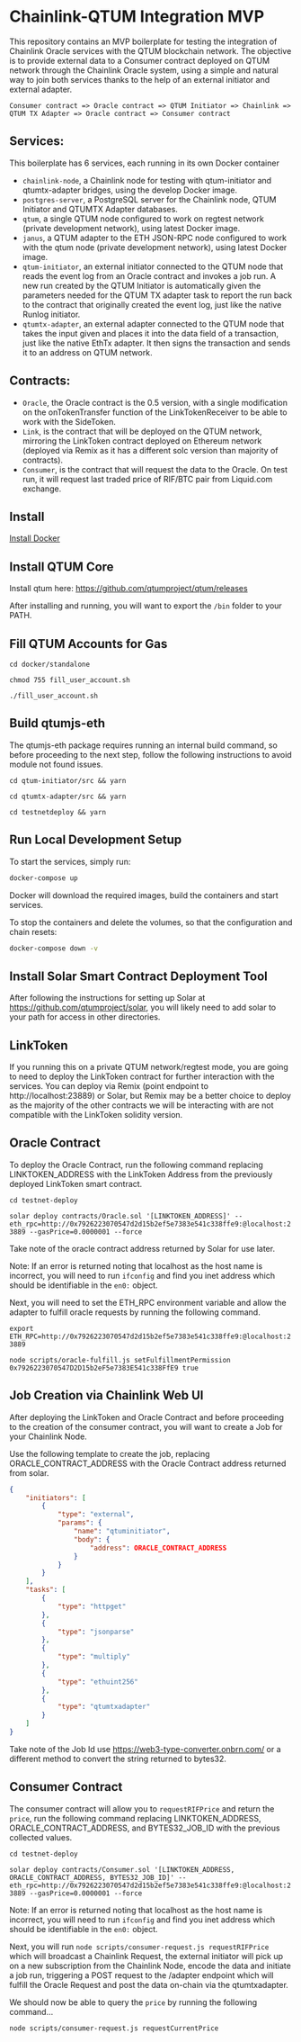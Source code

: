 # Chainlink-QTUM Integration MVP

This repository contains an MVP boilerplate for testing the integration of Chainlink Oracle services with the QTUM blockchain network.
The objective is to provide external data to a Consumer contract deployed on QTUM network through the Chainlink Oracle system,
using a simple and natural way to join both services thanks to the help of an external initiator and external adapter. 

`Consumer contract => Oracle contract => QTUM Initiator => Chainlink => QTUM TX Adapter => Oracle contract => Consumer contract`

## Services:

This boilerplate has 6 services, each running in its own Docker container

- `chainlink-node`, a Chainlink node for testing with qtum-initiator and qtumtx-adapter bridges, using the develop Docker image.
- `postgres-server`, a PostgreSQL server for the Chainlink node, QTUM Initiator and QTUMTX Adapter databases.
- `qtum`, a single QTUM node configured to work on regtest network (private development network), using latest Docker image.
- `janus`, a QTUM adapter to the ETH JSON-RPC node configured to work with the qtum node (private development network), using latest Docker image.
- `qtum-initiator`, an external initiator connected to the QTUM node that reads the event log from an Oracle contract and invokes a job run. A new
run created by the QTUM Initiator is automatically given the parameters needed for the QTUM TX adapter task to report the run
back to the contract that originally created the event log, just like the native Runlog initiator.
- `qtumtx-adapter`, an external adapter connected to the QTUM node that takes the input given and places it into the data field of a transaction, just like the native EthTx adapter. It then signs the transaction and sends it to an address on QTUM network.

## Contracts:

- `Oracle`, the Oracle contract is the 0.5 version, with a single modification on the onTokenTransfer function of the LinkTokenReceiver to be able
to work with the SideToken.
- `Link`, is the contract that will be deployed on the QTUM network, mirroring the LinkToken contract deployed on Ethereum network (deployed via Remix as it has a different solc version than majority of contracts).
- `Consumer`, is the contract that will request the data to the Oracle. On test run, it will request last traded price of RIF/BTC pair from Liquid.com exchange.

## Install

[Install Docker](https://docs.docker.com/get-docker/)

## Install QTUM Core

Install qtum here: https://github.com/qtumproject/qtum/releases

After installing and running, you will want to export the `/bin` folder to your PATH.

## Fill QTUM Accounts for Gas

`cd docker/standalone`

`chmod 755 fill_user_account.sh`

`./fill_user_account.sh`

## Build qtumjs-eth

The qtumjs-eth package requires running an internal build command, so before proceeding to the next step, follow the following instructions to avoid module not found issues.

`cd qtum-initiator/src && yarn`

`cd qtumtx-adapter/src && yarn`

`cd testnetdeploy && yarn`

## Run Local Development Setup

To start the services, simply run:

```bash
docker-compose up
```
Docker will download the required images, build the containers and start services.

To stop the containers and delete the volumes, so that the configuration and chain resets:

```bash
docker-compose down -v
```

## Install Solar Smart Contract Deployment Tool

After following the instructions for setting up Solar at https://github.com/qtumproject/solar, you will likely need to add solar to your path for access in other directories.

## LinkToken

If you running this on a private QTUM network/regtest mode, you are going to need to deploy the LinkToken contract for further interaction with the services. You can deploy via Remix (point endpoint to http://localhost:23889) or Solar, but Remix may be a better choice to deploy as the majority of the other contracts we will be interacting with are not compatible with the LinkToken solidity version.

## Oracle Contract

To deploy the Oracle Contract, run the following command replacing LINKTOKEN_ADDRESS with the LinkToken Address from the previously deployed LinkToken smart contract.

`cd testnet-deploy`

`solar deploy contracts/Oracle.sol '[LINKTOKEN_ADDRESS]' --eth_rpc=http://0x7926223070547d2d15b2ef5e7383e541c338ffe9:@localhost:23889 --gasPrice=0.0000001 --force`

Take note of the oracle contract address returned by Solar for use later.

Note: If an error is returned noting that localhost as the host name is incorrect, you will need to run `ifconfig` and find you inet address which should be identifiable in the `en0:` object.

Next, you will need to set the ETH_RPC environment variable and allow the adapter to fulfill oracle requests by running the following command.

`export ETH_RPC=http://0x7926223070547d2d15b2ef5e7383e541c338ffe9:@localhost:23889`

`node scripts/oracle-fulfill.js setFulfillmentPermission 0x7926223070547D2D15b2eF5e7383E541c338FfE9 true`

## Job Creation via Chainlink Web UI

After deploying the LinkToken and Oracle Contract and before proceeding to the creation of the consumer contract, you will want to create a Job for your Chainlink Node.

Use the following template to create the job, replacing ORACLE_CONTRACT_ADDRESS with the Oracle Contract address returned from solar.

```json
{
	"initiators": [
		{
			"type": "external",
			"params": {
				"name": "qtuminitiator",
				"body": {
					"address": ORACLE_CONTRACT_ADDRESS
				}
			}
		}
	],
	"tasks": [
		{
			"type": "httpget"
		},
		{
			"type": "jsonparse"
		},
		{
			"type": "multiply"
		},
		{
			"type": "ethuint256"
		},
		{
			"type": "qtumtxadapter"
		}
	]
}
```
Take note of the Job Id use https://web3-type-converter.onbrn.com/ or a different method to convert the string returned to bytes32.


## Consumer Contract

The consumer contract will allow you to `requestRIFPrice` and return the `price`, run the following command replacing LINKTOKEN_ADDRESS, ORACLE_CONTRACT_ADDRESS, and BYTES32_JOB_ID with the previous collected values.

`cd testnet-deploy`

`solar deploy contracts/Consumer.sol '[LINKTOKEN_ADDRESS, ORACLE_CONTRACT_ADDRESS, BYTES32_JOB_ID]' --eth_rpc=http://0x7926223070547d2d15b2ef5e7383e541c338ffe9:@localhost:23889 --gasPrice=0.0000001 --force`

Note: If an error is returned noting that localhost as the host name is incorrect, you will need to run `ifconfig` and find you inet address which should be identifiable in the `en0:` object.

Next, you will run `node scripts/consumer-request.js requestRIFPrice` which will broadcast a Chainlink Request, the external initiator will pick up on a new subscription from the Chainlink Node, encode the data and initiate a job run, triggering a POST request to the /adapter endpoint which will fulfill the Oracle Request and post the data on-chain via the qtumtxadapter.

We should now be able to query the `price` by running the following command...

`node scripts/consumer-request.js requestCurrentPrice`

